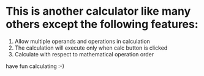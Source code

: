 
# This is another calculator like many others except the following features:
1. Allow multiple operands and operations in calculation
2. The calculation will execute only when calc button is clicked
3. Calculate with respect to mathematical operation order

have fun calculating :-)
